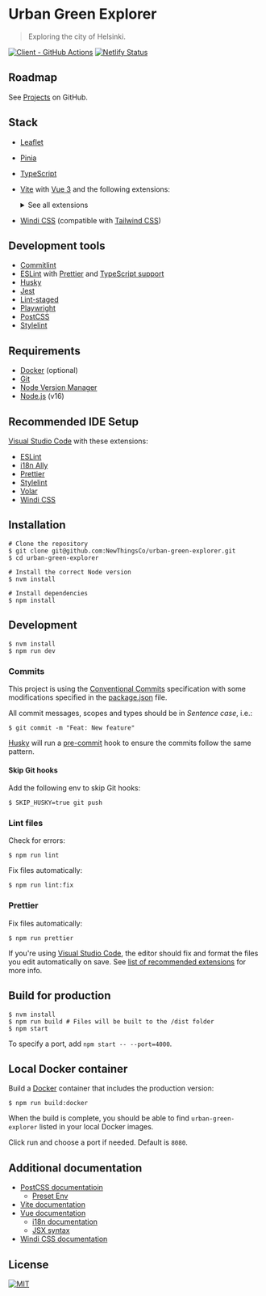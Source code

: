 # Urban Green Explorer

> Exploring the city of Helsinki.

[![Client - GitHub Actions][client-badge]][client-logs] [![Netlify Status][netlify-image]][netlify-deploys]

## Roadmap

See [Projects][roadmap] on GitHub.

## Stack

- [Leaflet][leaflet]
- [Pinia][pinia]
- [TypeScript][typescript]
- [Vite][vite] with [Vue 3][vue] and the following extensions:

  <details>
  <summary>See all extensions</summary>

  - [Local SSL support][vite-plugin-mkcert]
  - [Vite SVG loader][vite-svg-loader]
  - [Vue i18n][vue-i18n]
  - [Vue Router][vue-router]

  </details>

- [Windi CSS][windi-css] (compatible with [Tailwind CSS][tailwind-css])

## Development tools

- [Commitlint][commitlint]
- [ESLint][eslint] with [Prettier][prettier] and [TypeScript support][eslint-ts]
- [Husky][husky]
- [Jest][jest]
- [Lint-staged][lint-staged]
- [Playwright][playwright]
- [PostCSS][postcss]
- [Stylelint][stylelint]

## Requirements

- [Docker][docker] (optional)
- [Git][git]
- [Node Version Manager][nvm]
- [Node.js][node] (v16)

## Recommended IDE Setup

[Visual Studio Code][vscode] with these extensions:

- [ESLint][vscode-eslint]
- [i18n Ally][vscode-i18n-ally]
- [Prettier][vscode-prettier]
- [Stylelint][vscode-stylelint]
- [Volar][vscode-volar]
- [Windi CSS][vscode-windi-css]

## Installation

```shell
# Clone the repository
$ git clone git@github.com:NewThingsCo/urban-green-explorer.git
$ cd urban-green-explorer

# Install the correct Node version
$ nvm install

# Install dependencies
$ npm install
```

## Development

```shell
$ nvm install
$ npm run dev
```

### Commits

This project is using the [Conventional Commits][conventional-commits] specification with some modifications specified in the [package.json](./package.json) file.

All commit messages, scopes and types should be in _Sentence case_, i.e.:

```shell
$ git commit -m "Feat: New feature"
```

[Husky][husky] will run a [pre-commit](./.husky/pre-commit) hook to ensure the commits follow the same pattern.

#### Skip Git hooks

Add the following env to skip Git hooks:

```shell
$ SKIP_HUSKY=true git push
```

### Lint files

Check for errors:

```shell
$ npm run lint
```

Fix files automatically:

```shell
$ npm run lint:fix
```

### Prettier

Fix files automatically:

```shell
$ npm run prettier
```

If you're using [Visual Studio Code][vscode], the editor should fix and format the files you edit automatically on save. See [list of recommended extensions](#recommended-ide-setup) for more info.

## Build for production

```shell
$ nvm install
$ npm run build # Files will be built to the /dist folder
$ npm start
```

To specify a port, add `npm start -- --port=4000`.

[vscode]: https://code.visualstudio.com/

## Local Docker container

Build a [Docker][docker] container that includes the production version:

```shell
$ npm run build:docker
```

When the build is complete, you should be able to find `urban-green-explorer` listed in your local Docker images.

Click run and choose a port if needed. Default is `8080`.

## Additional documentation

- [PostCSS documentatioin][postcss-docs]
  - [Preset Env][postcss-preset-env]
- [Vite documentation][vite-docs]
- [Vue documentation][vue-docs]
  - [i18n documentation][vue-i18n-docs]
  - [JSX syntax][vue-jsx-next]
- [Windi CSS documentation][windi-css-docs]

## License

[![MIT][mit-badge]][license]

[client-badge]: https://github.com/NewThingsCo/contentful-vue/workflows/Client/badge.svg
[client-logs]: https://github.com/NewThingsCo/contentful-vue/actions/workflows/client.yml
[commitlint]: https://commitlint.js.org/
[conventional-commits]: https://www.conventionalcommits.org/
[docker]: https://www.docker.com/
[eslint-ts]: https://www.npmjs.com/package/@typescript-eslint/eslint-plugin
[eslint]: https://eslint.org/
[git]: https://git-scm.com
[husky]: https://typicode.github.io/husky/
[jest]: https://jestjs.io/
[leaflet]: https://leafletjs.com/
[license]: ./LICENSE.md
[lint-staged]: https://www.npmjs.com/package/lint-staged
[mit-badge]: https://img.shields.io/badge/license-MIT-green.svg
[netlify-deploys]: https://app.netlify.com/sites/urban-green-explorer/deploys
[netlify-image]: https://api.netlify.com/api/v1/badges/3fd28fd5-6bb4-4bd8-a3eb-1aeb35e04bd3/deploy-status
[node-version]: https://img.shields.io/badge/Node-v16-brightgreen.svg
[node]: https://nodejs.org/en
[nvm]: https://github.com/nvm-sh/nvm
[pinia]: https://pinia.esm.dev/
[playwright]: https://playwright.dev/
[postcss-docs]: https://github.com/postcss/postcss
[postcss-preset-env]: https://preset-env.cssdb.org/
[postcss]: https://postcss.org/
[prettier]: https://prettier.io/
[pretty-quick]: https://www.npmjs.com/package/pretty-quick
[roadmap]: https://github.com/NewThingsCo/urban-green-explorer/projects/2
[stylelint]: https://stylelint.io/
[tailwind-css]: https://tailwindcss.com/
[typescript]: https://www.typescriptlang.org/
[vite-docs]: https://vitejs.dev/guide/
[vite-plugin-mkcert]: https://www.npmjs.com/package/vite-plugin-mkcert
[vite-svg-loader]: https://www.npmjs.com/package/vite-svg-loader
[vite]: https://vitejs.dev/
[vscode-eslint]: https://marketplace.visualstudio.com/items?itemName=dbaeumer.vscode-eslint
[vscode-i18n-ally]: https://marketplace.visualstudio.com/items?itemName=lokalise.i18n-ally
[vscode-prettier]: https://marketplace.visualstudio.com/items?itemName=esbenp.prettier-vscode
[vscode-stylelint]: https://marketplace.visualstudio.com/items?itemName=stylelint.vscode-stylelint
[vscode-volar]: https://marketplace.visualstudio.com/items?itemName=johnsoncodehk.volar
[vscode-windi-css]: https://marketplace.visualstudio.com/items?itemName=voorjaar.windicss-intellisense
[vscode]: https://code.visualstudio.com/
[vue-docs]: https://v3.vuejs.org/guide/introduction.html
[vue-i18n-docs]: https://vue-i18n.intlify.dev/introduction.html
[vue-i18n]: https://vue-i18n.intlify.dev/
[vue-jsx-next]: https://github.com/vuejs/jsx-next
[vue-router]: https://router.vuejs.org/
[vue]: https://v3.vuejs.org/
[windi-css-docs]: https://windicss.org/guide/
[windi-css]: https://windicss.org/
